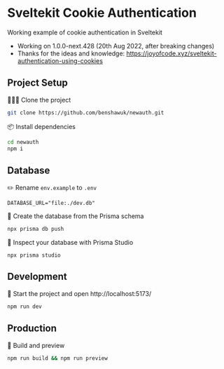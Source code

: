 # Sveltekit Cookie Authentication
Working example of cookie authentication in Sveltekit
- Working on 1.0.0-next.428  (20th Aug 2022, after breaking changes)
- Thanks for the ideas and knowledge: https://joyofcode.xyz/sveltekit-authentication-using-cookies

## Project Setup

🧑‍🤝‍🧑 Clone the project

```sh
git clone https://github.com/benshawuk/newauth.git
```

📦️ Install dependencies

```sh
cd newauth
npm i
```

## Database

✏️ Rename `env.example` to `.env`

```
DATABASE_URL="file:./dev.db"
```

🔨 Create the database from the Prisma schema

```sh
npx prisma db push
```

🔎 Inspect your database with Prisma Studio

```
npx prisma studio
```

## Development

🦄 Start the project and open http://localhost:5173/

```sh
npm run dev
```

## Production

🔨 Build and preview

```sh
npm run build && npm run preview
```




